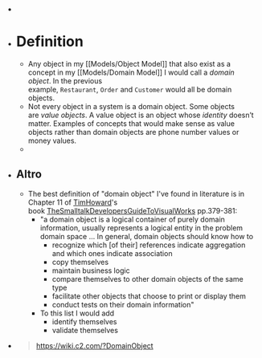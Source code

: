-
- # Definition
	- Any object in my [[Models/Object Model]] that also exist as a concept in my [[Models/Domain Model]] I would call a *domain object*. In the previous example, `Restaurant`, `Order` and `Customer` would all be domain objects.
	- Not every object in a system is a domain object. Some objects are *value objects*. A value object is an object whose *identity* doesn’t matter. Examples of concepts that would make sense as value objects rather than domain objects are phone number values or money values.
	-
- ## Altro
	- The best definition of "domain object" I've found in literature is in Chapter 11 of [TimHoward](https://wiki.c2.com/?TimHoward)'s book [TheSmalltalkDevelopersGuideToVisualWorks](https://wiki.c2.com/?TheSmalltalkDevelopersGuideToVisualWorks) pp.379-381:
		- "a domain object is a logical container of purely domain information, usually represents a logical entity in the problem domain space ... In general, domain objects should know how to
			- recognize which [of their] references indicate aggregation and which ones indicate association
			- copy themselves
			- maintain business logic
			- compare themselves to other domain objects of the same type
			- facilitate other objects that choose to print or display them
			- conduct tests on their domain information"
		- To this list I would add
			- identify themselves
			- validate themselves
- > https://wiki.c2.com/?DomainObject